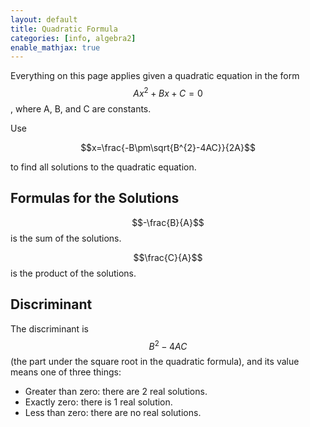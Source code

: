 ```yaml
---
layout: default
title: Quadratic Formula
categories: [info, algebra2]
enable_mathjax: true
---
```

Everything on this page applies given a quadratic equation in the form $$Ax^2 + Bx + C = 0$$, where A, B, and C are constants.

Use

$$x=\frac{-B\pm\sqrt{B^{2}-4AC}}{2A}$$

to find all solutions to the quadratic equation.

## Formulas for the Solutions

$$-\frac{B}{A}$$ is the sum of the solutions.

$$\frac{C}{A}$$ is the product of the solutions.

## Discriminant
The discriminant is $$B^{2}-4AC$$ (the part under the square root in the quadratic formula), and its value means one of three things:
- Greater than zero: there are 2 real solutions.
- Exactly zero: there is 1 real solution.
- Less than zero: there are no real solutions.
